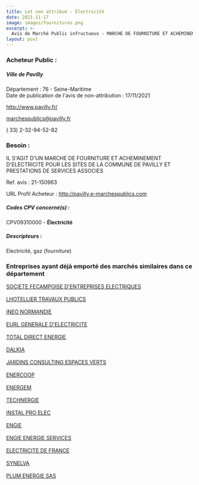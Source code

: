 ```yaml
---
title: Lot non attribué - Électricité
date: 2021-11-17
image: images/fournitures.png
excerpt: >-
  Avis de Marché Public infructueux - MARCHE DE FOURNITURE ET ACHEMINEMENT D'ELECTRICITE POUR LES SITES DE LA COMMUNE DE PAVILLY ET PRESTATIONS DE SERVICES ASSOCIES (INFERIEUR ET SUPERIEUR A 36KVA)
layout: post
---
```


### Acheteur Public :
##### Ville de Pavilly
Département : 76 - Seine-Maritime<br/>
Date de publication de l'avis de non-attribution : 17/11/2021


http://www.pavilly.fr/

marchespublics@pavilly.fr

( 33) 2-32-94-52-82
### Besoin :

IL S'AGIT D'UN MARCHE DE FOURNITURE ET ACHEMINEMENT D'ELECTRICITE POUR LES SITES DE LA COMMUNE DE PAVILLY ET PRESTATIONS DE SERVICES ASSOCIES

Ref. avis : 21-150963

URL Profil Acheteur : http://pavilly.e-marchespublics.com

##### Codes CPV concerné(s) :
CPV09310000 - **Électricité** <br/>

##### Descripteurs :
Electricité, gaz (fourniture) <br/>

### Entreprises ayant déjà emporté des marchés similaires dans ce département
<a href="/entreprise-550/siren-346950033">SOCIETE FECAMPOISE D'ENTREPRISES ELECTRIQUES</a><br/><br/>
<a href="/entreprise-552/siren-381818558">LHOTELLIER TRAVAUX PUBLICS</a><br/><br/>
<a href="/entreprise-556/siren-409881083">INEO NORMANDIE</a><br/><br/>
<a href="/entreprise-557/siren-414972489">EURL GENERALE D'ELECTRICITE</a><br/><br/>
<a href="/entreprise-561/siren-442395448">TOTAL DIRECT ENERGIE</a><br/><br/>
<a href="/entreprise-563/siren-456500537">DALKIA</a><br/><br/>
<a href="/entreprise-564/siren-482258258">JARDINS CONSULTING ESPACES VERTS</a><br/><br/>
<a href="/entreprise-565/siren-484223094">ENERCOOP</a><br/><br/>
<a href="/entreprise-566/siren-491415345">ENERGEM</a><br/><br/>
<a href="/entreprise-570/siren-524805256">TECHNERGIE</a><br/><br/>
<a href="/entreprise-571/siren-527994966">INSTAL PRO ELEC</a><br/><br/>
<a href="/entreprise-572/siren-542107651">ENGIE</a><br/><br/>
<a href="/entreprise-572/siren-552046955">ENGIE ENERGIE SERVICES</a><br/><br/>
<a href="/entreprise-572/siren-552081317">ELECTRICITE DE FRANCE</a><br/><br/>
<a href="/entreprise-574/siren-752419424">SYNELVA</a><br/><br/>
<a href="/entreprise-577/siren-803248467">PLUM ENERGIE SAS</a><br/><br/>
